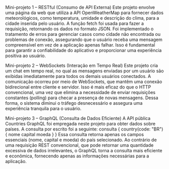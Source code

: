 Mini-projeto 1 – RESTful (Consumo de API Externa) Este projeto envolve uma página da web que utiliza a API OpenWeatherMap para fornecer dados meteorológicos, como temperatura, umidade e descrição do clima, para a cidade inserida pelo usuário. A função fetch foi usada para fazer a requisição, retornando os dados no formato JSON. Foi implementado o tratamento de erros para gerenciar casos como cidade não encontrada ou problemas de conexão, assegurando que o usuário receba uma mensagem compreensível em vez de a aplicação apenas falhar. Isso é fundamental para garantir a confiabilidade do aplicativo e proporcionar uma experiência positiva ao usuário.



Mini-projeto 2 – WebSockets (Interação em Tempo Real)
Este projeto cria um chat em tempo real, no qual as mensagens enviadas por um usuário são exibidas imediatamente para todos os demais usuários conectados.
A comunicação ocorreu por meio de WebSockets, que mantêm uma conexão bidirecional entre cliente e servidor.
Isso é mais eficaz do que o HTTP convencional, uma vez que elimina a necessidade de enviar requisições constantes (polling) para checar a presença de novas mensagens. Dessa forma, o sistema diminui o tráfego desnecessário e assegura uma experiência tranquila para o usuário.


Mini-projeto 3 – GraphQL (Consulta de Dados Eficiente)
A API pública Countries GraphQL foi empregada neste projeto para obter dados sobre países.
A consulta por escrito foi a seguinte:
consulta {
country(code: "BR") {
nome
capital
moeda
}
}
Essa consulta retorna apenas os campos essenciais (nome, capital e moeda) do país selecionado.
Ao contrário de uma requisição REST convencional, que pode retornar uma quantidade excessiva de dados irrelevantes, o GraphQL torna a consulta mais eficiente e econômica, fornecendo apenas as informações necessárias para a aplicação.
